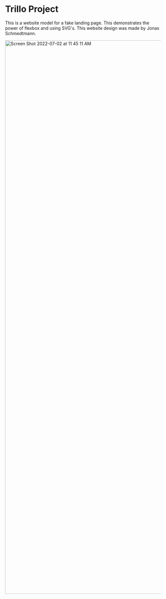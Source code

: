 
# Trillo Project

This is a website model for a fake landing page. This demonstrates the power of flexbox and using SVG's. This website design was made by Jonas Schmedtmann.

<img width="1788" alt="Screen Shot 2022-07-02 at 11 45 11 AM" src="https://user-images.githubusercontent.com/49210329/177009215-8711cc6c-a870-47c3-92ff-f66c759df3a8.png">
